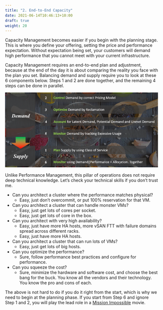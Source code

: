 ```yaml
---
title: "2. End-to-End Capacity"
date: 2021-06-14T10:46:13+10:00
draft: true
weight: 20
---
```


Capacity Management becomes easier if you begin with the planning stage. This is where you define your offering, setting the price and performance expectation. Without expectation being set, your customers will demand high performance that you cannot meet with your current infrastructure. 

Capacity Management requires an end-to-end plan and adjustment, because at the end of the day it is about comparing the reality you face with the plan you set. Balancing demand and supply require you to look at these 6 components below. Steps 1 and 2 are done together, and the remaining 4 steps can be done in parallel.

![](1.3.2-fig-1.png)

Unlike Performance Management, this pillar of operations does not require deep technical knowledge. Let’s check your technical skills if you don’t trust me.

- Can you architect a cluster where the performance matches physical? 
  - Easy, just don’t overcommit, or put 100% reservation for that VM.
- Can you architect a cluster that can handle monster VMs? 
  - Easy, just get lots of cores per socket.
  - Easy, just get lots of core in the box.
- Can you architect with very high availability? 
  - Easy, just have more HA hosts, more vSAN FTT with failure domains spread across different racks.
  - Easy, just have more HA hosts.
- Can you architect a cluster that can run lots of VMs? 
  - Easy, just get lots of big hosts.
- Can you optimize the performance? 
  - Sure, follow performance best practices and configure for performance.
- Can you squeeze the cost? 
  - Sure, minimize the hardware and software cost, and choose the best bang for the buck. You know all the vendors and their technology. You know the pro and cons of each.

The above is not hard to do if you do it right from the start, which is why we need to begin at the planning phase. If you start from Step 6 and ignore Step 1 and 2, you will play the lead role in a [Mission Impossible](https://en.wikipedia.org/wiki/Mission:_Impossible_(film_series)) movie.